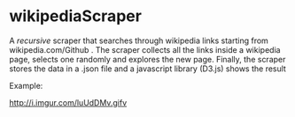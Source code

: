 # wikipediaScraper

A *recursive* scraper that searches through wikipedia links starting from wikipedia.com/Github .
The scraper collects all the links inside a wikipedia page, selects one randomly and explores the new page.
Finally, the scraper stores the data in a .json file and a javascript library (D3.js) shows the result

Example: 

http://i.imgur.com/luUdDMv.gifv
